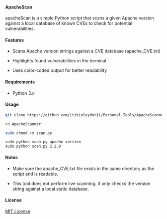 #### ApacheScan
apacheScan is a simple Python script that scans a given Apache version against a local database of known CVEs to check for potential vulnerabilities.

#### Features
- Scans Apache version strings against a CVE database (apache_CVE.txt)

- Highlights found vulnerabilities in the terminal

- Uses color-coded output for better readability

#### Requirements
- Python 3.x

#### Usage 
```BASH
git clone https://github.com/itzkinleydorji/Personal-Tools/ApacheScanner.git
```
```BASH
cd ApacheScanner
```
```BASH
sudo chmod +x scan.py
```
```BASHL
sudo python scan.py apache version 
sudo python scan.py 2.2.8
```
#### Notes
- Make sure the apache_CVE.txt file exists in the same directory as the script and is readable.

- This tool does not perform live scanning. It only checks the version string against a local static database.

#### License
[MIT License](https://github.com/itzkinleydorji/License) 
